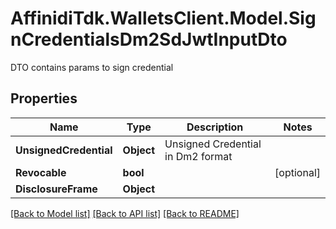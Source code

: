 # AffinidiTdk.WalletsClient.Model.SignCredentialsDm2SdJwtInputDto
DTO contains params to sign credential

## Properties

Name | Type | Description | Notes
------------ | ------------- | ------------- | -------------
**UnsignedCredential** | **Object** | Unsigned Credential in Dm2 format | 
**Revocable** | **bool** |  | [optional] 
**DisclosureFrame** | **Object** |  | 

[[Back to Model list]](../README.md#documentation-for-models) [[Back to API list]](../README.md#documentation-for-api-endpoints) [[Back to README]](../README.md)

